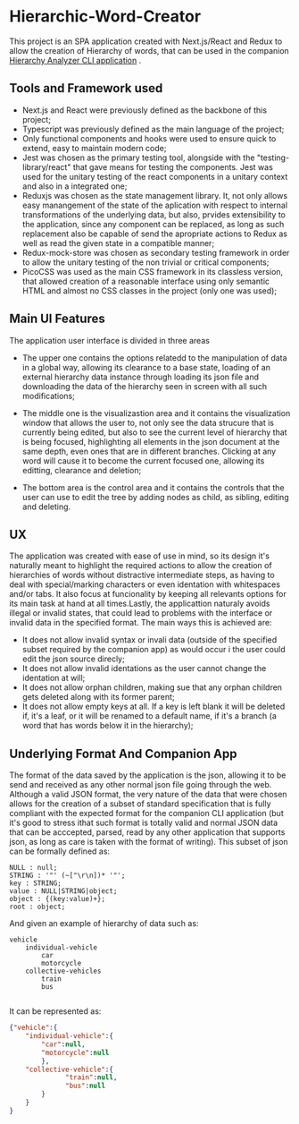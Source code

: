 # Hierarchic-Word-Creator

This project is an SPA application created with Next.js/React and Redux to allow the creation of Hierarchy of words, that can be used in the companion [Hierarchy Analyzer CLI application](https://github.com/Antonio-Carlos-xln/Hierarchic-Word-Tool/tree/main) .

## Tools and Framework used

 - Next.js and React were previously defined as the backbone of this project;
 - Typescript was previously defined as the main language of the project;
 - Only functional components and hooks were used to ensure quick to extend, easy to maintain modern code;
 - Jest was chosen as the primary testing tool, alongside with the "testing-library/react" that gave means for testing the components. Jest was used for the unitary testing of the react components in a unitary context and also in a integrated one;
 - Reduxjs was chosen as the state management library. It, not only allows easy manangement of the state of the aplication with respect to internal transformations of the underlying data, but also, prvides extensibility to the application, since any component can be replaced, as long as such replacement also be capable of send the apropriate actions to Redux as well as read the given state in a compatible manner;
 - Redux-mock-store was chosen as secondary testing framework in order to allow the unitary testing of the non trivial or critical components;
 - PicoCSS was used as the main CSS framework in its classless version, that allowed creation of a reasonable  interface using only semantic HTML and almost no CSS classes in the project (only one was used);

## Main UI Features

The application user interface is divided in three areas
 - The upper one contains the options relatedd to the manipulation of data in a global way, allowing its clearance to a base state, loading of an external hierarchy data instance through loading its json file and downloading the data of the hierarchy seen in screen with all such modifications;
 
 - The middle one is the visualizastion area and it contains the visualization window that allows the user to, not only see the data strucure that is currently being edited, but also to see the current level of hierarchy that is being focused, highlighting all  elements in the json document at the same depth, even ones that are in different branches. Clicking at any word will cause it to become the current focused one, allowing its editting, clearance and deletion;

 - The bottom area is the control area and it contains the controls that the user can use to edit the tree by adding nodes as child, as sibling, editing and deleting.

## UX 

The application was created with ease of use in mind, so its design it's naturally meant to highlight the required actions to allow the creation of hierarchies  of words without distractive intermediate steps, as having to deal with special/marking characters or even identation with whitespaces and/or tabs.
It also focus at funcionality by keeping all relevants options for its main task at hand at all times.Lastly, the applicattion naturaly avoids illegal or invalid states, that could lead to problems with the interface or invalid data in the specified format. The main ways this is achieved are:
 - It does not allow invalid syntax or invali data (outside of the specified subset required by the companion app) as would occur i the user could edit the json source direcly;
 - It does not allow invalid identations as the user cannot change the identation at will;
 - It does not allow orphan children, making sue that any orphan children gets deleted along with its former parent;
 - It does not allow empty keys at all. If a key is left blank it will be deleted if, it's a leaf, or it will be renamed to a default name, if it's a branch (a word that has words below it in the hierarchy); 

## Underlying Format And Companion App

The format of the data saved by the application is the json, allowing it to be send and received as any other normal json file going through the web. Although a valid JSON format, the very nature of the data that were chosen allows for the creation of a subset of standard specification that is fully compliant with the expected format for the companion CLI application (but it's good to stress ithat such format is totally valid and normal JSON data that can be acccepted, parsed, read by any other application that supports json, as long as care is taken with the format of writing).
 This subset of json can be formally defined as:

```
NULL : null;
STRING : '"' (~["\r\n])* '"';
key : STRING;
value : NULL|STRING|object;
object : {(key:value)+};
root : object;
```

And given an example of hierarchy of data such as:

```
vehicle
    individual-vehicle
        car
        motorcycle
    collective-vehicles
        train
        bus
   
```


It can be represented as:

```JSON
{"vehicle":{
    "individual-vehicle":{
        "car":null,
        "motorcycle":null
        },
    "collective-vehicle":{
              "train":null,
              "bus":null
        }        
    }
}

```
